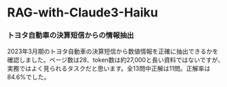 # RAG-with-Claude3-Haiku

### トヨタ自動車の決算短信からの情報抽出

2023年3月期のトヨタ自動車の決算短信から数値情報を正確に抽出できるかを確認しました。ページ数は28、token数は約27,000と長い資料ではないですが、実務ではよく見られるタスクだと思います。全13問中正解は11問。正解率は84.6%でした。
